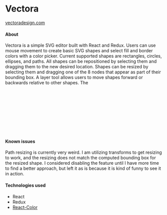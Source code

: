 # Vectora
[vectoradesign.com](https://vectoradesign.com)

#### About

Vectora is a simple SVG editor built with React and Redux. Users can use mouse movement to create basic SVG shapes
and select fill and border colors with a color picker. Current supported shapes are rectangles, circles, ellipses, and paths.
All shapes can be repositioned by selecting them and dragging them to the new desired location. Shapes can be resized by
selecting them and dragging one of the 8 nodes that appear as part of their bounding box. A layer tool allows users to move shapes forward or backwards relative to other shapes. The <svg> code representing a user's creation can be seen and copied by
hitting the Export button. Logged in users have the option of naming and saving their current creation for later viewing/editing.

#### Known issues

Path resizing is currently very weird. I am utilizing transforms to get resizing to work, and the resizing does not match the
computed bounding box for the resized shape. I considered disabling the feature until I have more time to find a better approach, but left it as is because it is kind of funny to see it in action.

#### Technologies used

* React
* Redux
* [React-Color](https://github.com/casesandberg/react-color)

